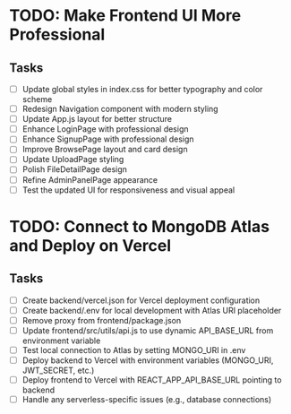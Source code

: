# TODO: Make Frontend UI More Professional

## Tasks
- [ ] Update global styles in index.css for better typography and color scheme
- [ ] Redesign Navigation component with modern styling
- [ ] Update App.js layout for better structure
- [ ] Enhance LoginPage with professional design
- [ ] Enhance SignupPage with professional design
- [ ] Improve BrowsePage layout and card design
- [ ] Update UploadPage styling
- [ ] Polish FileDetailPage design
- [ ] Refine AdminPanelPage appearance
- [ ] Test the updated UI for responsiveness and visual appeal

# TODO: Connect to MongoDB Atlas and Deploy on Vercel

## Tasks
- [ ] Create backend/vercel.json for Vercel deployment configuration
- [ ] Create backend/.env for local development with Atlas URI placeholder
- [ ] Remove proxy from frontend/package.json
- [ ] Update frontend/src/utils/api.js to use dynamic API_BASE_URL from environment variable
- [ ] Test local connection to Atlas by setting MONGO_URI in .env
- [ ] Deploy backend to Vercel with environment variables (MONGO_URI, JWT_SECRET, etc.)
- [ ] Deploy frontend to Vercel with REACT_APP_API_BASE_URL pointing to backend
- [ ] Handle any serverless-specific issues (e.g., database connections)
